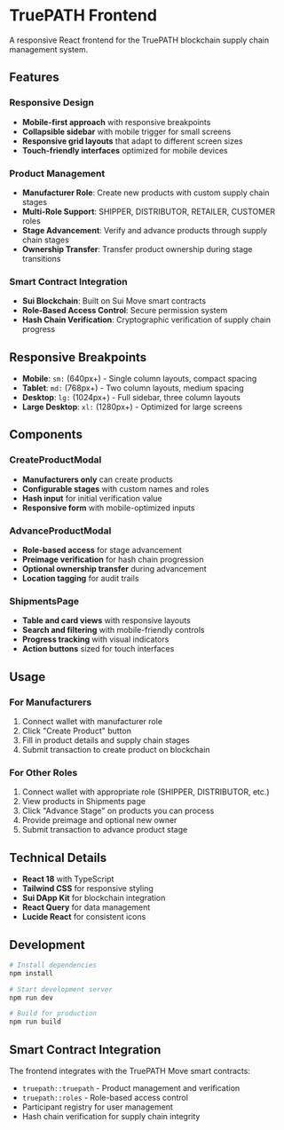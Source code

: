 # TruePATH Frontend

A responsive React frontend for the TruePATH blockchain supply chain management system.

## Features

### Responsive Design
- **Mobile-first approach** with responsive breakpoints
- **Collapsible sidebar** with mobile trigger for small screens
- **Responsive grid layouts** that adapt to different screen sizes
- **Touch-friendly interfaces** optimized for mobile devices

### Product Management
- **Manufacturer Role**: Create new products with custom supply chain stages
- **Multi-Role Support**: SHIPPER, DISTRIBUTOR, RETAILER, CUSTOMER roles
- **Stage Advancement**: Verify and advance products through supply chain stages
- **Ownership Transfer**: Transfer product ownership during stage transitions

### Smart Contract Integration
- **Sui Blockchain**: Built on Sui Move smart contracts
- **Role-Based Access Control**: Secure permission system
- **Hash Chain Verification**: Cryptographic verification of supply chain progress

## Responsive Breakpoints

- **Mobile**: `sm:` (640px+) - Single column layouts, compact spacing
- **Tablet**: `md:` (768px+) - Two column layouts, medium spacing  
- **Desktop**: `lg:` (1024px+) - Full sidebar, three column layouts
- **Large Desktop**: `xl:` (1280px+) - Optimized for large screens

## Components

### CreateProductModal
- **Manufacturers only** can create products
- **Configurable stages** with custom names and roles
- **Hash input** for initial verification value
- **Responsive form** with mobile-optimized inputs

### AdvanceProductModal  
- **Role-based access** for stage advancement
- **Preimage verification** for hash chain progression
- **Optional ownership transfer** during advancement
- **Location tagging** for audit trails

### ShipmentsPage
- **Table and card views** with responsive layouts
- **Search and filtering** with mobile-friendly controls
- **Progress tracking** with visual indicators
- **Action buttons** sized for touch interfaces

## Usage

### For Manufacturers
1. Connect wallet with manufacturer role
2. Click "Create Product" button
3. Fill in product details and supply chain stages
4. Submit transaction to create product on blockchain

### For Other Roles
1. Connect wallet with appropriate role (SHIPPER, DISTRIBUTOR, etc.)
2. View products in Shipments page
3. Click "Advance Stage" on products you can process
4. Provide preimage and optional new owner
5. Submit transaction to advance product stage

## Technical Details

- **React 18** with TypeScript
- **Tailwind CSS** for responsive styling
- **Sui DApp Kit** for blockchain integration
- **React Query** for data management
- **Lucide React** for consistent icons

## Development

```bash
# Install dependencies
npm install

# Start development server
npm run dev

# Build for production
npm run build
```

## Smart Contract Integration

The frontend integrates with the TruePATH Move smart contracts:
- `truepath::truepath` - Product management and verification
- `truepath::roles` - Role-based access control
- Participant registry for user management
- Hash chain verification for supply chain integrity


<!-- https://app.example.com/product/<object_id>?sku=<sku>&batch=<batch_id> -->
